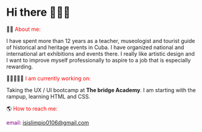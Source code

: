 # Hi there 🙈🙉🙊

👩🏻 <span style="color:red">About me:</span>

I have spent more than 12 years as a teacher, museologist and tourist guide of historical and heritage events in Cuba. I have organized national and international art exhibitions and events there. I really like artistic design and I want to improve myself professionally to aspire to a job that is especially rewarding.




💪🏻👩🏻‍🎓 <span style="color:red"> I am currently working on: </span>
      


Taking the UX / UI bootcamp at **The bridge Academy**. I am starting with the rampup, learning HTML and CSS. 




🌎 <span style= "color: red">How to reach me:</span>

<span style="color:purple">email: isislimpio0106@gmail.com</span>


<!--
**Isisserret/Isisserret** is a ✨ _special_ ✨ repository because its `README.md` (this file) appears on your GitHub profile.

Here are some ideas to get you started:

- 🔭 I’m currently working on ...
- 🌱 I’m currently learning ...
- 👯 I’m looking to collaborate on ...
- 🤔 I’m looking for help with ...
- 💬 Ask me about ...
- 📫 How to reach me: ...
- 😄 Pronouns: ...
- ⚡ Fun fact: ...
-->
